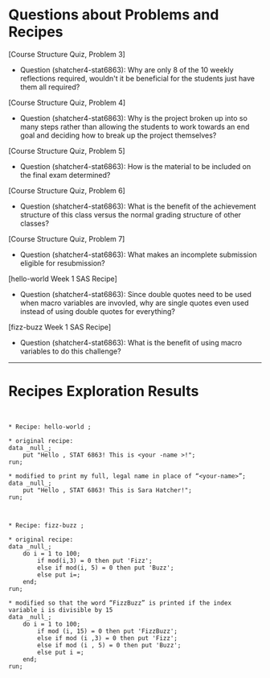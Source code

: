 
# Questions about Problems and Recipes



[Course Structure Quiz, Problem 3]
* Question (shatcher4-stat6863): Why are only 8 of the 10 weekly reflections required, wouldn't it be beneficial for the students just have them all required?



[Course Structure Quiz, Problem 4]
* Question (shatcher4-stat6863): Why is the project broken up into so many steps rather than allowing the students to work towards an end goal and deciding how to break up the project themselves?



[Course Structure Quiz, Problem 5]
* Question (shatcher4-stat6863): How is the material to be included on the final exam determined?



[Course Structure Quiz, Problem 6]
* Question (shatcher4-stat6863): What is the benefit of the achievement structure of this class versus the normal grading structure of other classes?



[Course Structure Quiz, Problem 7]
* Question (shatcher4-stat6863): What makes an incomplete submission eligible for resubmission?



[hello-world Week 1 SAS Recipe]
* Question (shatcher4-stat6863): Since double quotes need to be used when macro variables are invovled, why are single quotes even used instead of using double quotes for everything?



[fizz-buzz Week 1 SAS Recipe]
* Question (shatcher4-stat6863): What is the benefit of using macro variables to do this challenge?



***



# Recipes Exploration Results



```


* Recipe: hello-world ;

* original recipe:
data _null_;
    put "Hello , STAT 6863! This is <your -name >!";
run;

* modified to print my full, legal name in place of “<your-name>”;
data _null_;
    put "Hello , STAT 6863! This is Sara Hatcher!";
run;



* Recipe: fizz-buzz ;

* original recipe:
data _null_;
    do i = 1 to 100;
        if mod(i,3) = 0 then put 'Fizz';
        else if mod(i, 5) = 0 then put 'Buzz';
        else put i=;
    end;
run;

* modified so that the word “FizzBuzz” is printed if the index variable i is divisible by 15
data _null_;
    do i = 1 to 100;
	    if mod (i, 15) = 0 then put 'FizzBuzz';
        else if mod (i ,3) = 0 then put 'Fizz';
        else if mod (i , 5) = 0 then put 'Buzz';
        else put i =;
    end;
run;



```
